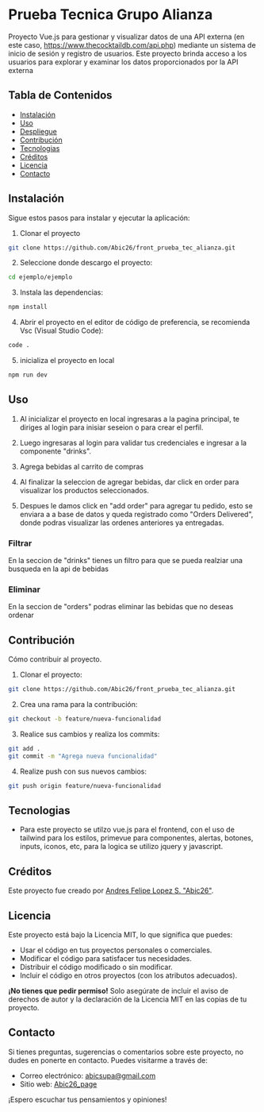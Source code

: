 # Prueba Tecnica Grupo Alianza

Proyecto Vue.js para gestionar y visualizar datos de una API externa (en este caso, https://www.thecocktaildb.com/api.php) mediante un sistema de inicio de sesión y registro de usuarios. Este proyecto brinda acceso a los usuarios para explorar y examinar los datos proporcionados por la API externa

## Tabla de Contenidos

- [Instalación](#instalación)
- [Uso](#uso)
- [Despliegue](#despliegue)
- [Contribución](#Contribución)
- [Tecnologias](#Tecnologias)
- [Créditos](#créditos)
- [Licencia](#licencia)
- [Contacto](#contacto)

## Instalación

Sigue estos pasos para instalar y ejecutar la aplicación:

1. Clonar el proyecto 
```sh
git clone https://github.com/Abic26/front_prueba_tec_alianza.git
```
2. Seleccione donde descargo el proyecto:
```sh
cd ejemplo/ejemplo
```
3. Instala las dependencias:
```sh
npm install
```
4. Abrir el proyecto en el editor de código de preferencia, se recomienda Vsc (Visual Studio Code):
```sh
code .
```
5. inicializa el proyecto en local
```sh
npm run dev
```
## Uso

1. Al inicializar el proyecto en local ingresaras a la pagina principal, te diriges al login para inisiar seseion o para crear el perfil.

2. Luego ingresaras al login para validar tus credenciales e ingresar a la componente "drinks".

3. Agrega bebidas al carrito de compras

4. Al finalizar la seleccion de agregar bebidas, dar click en order para visualizar los productos seleccionados.

5. Despues le damos click en "add order" para agregar tu pedido, esto se enviara a a base de datos y queda registrado como "Orders Delivered", donde podras visualizar las ordenes anteriores ya entregadas.

### Filtrar

En la seccion de "drinks" tienes un filtro para que se pueda realziar una busqueda en la api de bebidas 

### Eliminar

En la seccion de "orders" podras eliminar las bebidas que no deseas ordenar

## Contribución

Cómo contribuir al proyecto.
1. Clonar el proyecto:
```sh
git clone https://github.com/Abic26/front_prueba_tec_alianza.git
```
2. Crea una rama para la contribución: 
```sh
git checkout -b feature/nueva-funcionalidad
```
3. Realice sus cambios y realiza los commits: 
```sh
git add .
git commit -m "Agrega nueva funcionalidad"
```
4. Realize push con sus nuevos cambios: 
```sh
git push origin feature/nueva-funcionalidad
```

## Tecnologias

- Para este proyecto se utilzo vue.js para el frontend, con el uso de tailwind para los estilos, primevue para componentes, alertas, botones, inputs, iconos, etc, para la logica se utilizo jquery y javascript.

## Créditos

Este proyecto fue creado por [Andres Felipe Lopez S. "Abic26"](https://github.com/Abic26).

## Licencia

Este proyecto está bajo la Licencia MIT, lo que significa que puedes:

- Usar el código en tus proyectos personales o comerciales.
- Modificar el código para satisfacer tus necesidades.
- Distribuir el código modificado o sin modificar.
- Incluir el código en otros proyectos (con los atributos adecuados).

**¡No tienes que pedir permiso!** Solo asegúrate de incluir el aviso de derechos de autor y la declaración de la Licencia MIT en las copias de tu proyecto.

## Contacto

Si tienes preguntas, sugerencias o comentarios sobre este proyecto, no dudes en ponerte en contacto. Puedes visitarme a través de:

- Correo electrónico: [abicsupa@gmail.com](mailto:abicsupa@gmail.com)
- Sitio web: [Abic26_page](https://abicdev.vercel.app/)

¡Espero escuchar tus pensamientos y opiniones!

